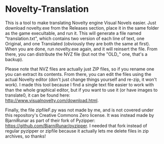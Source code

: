 # Novelty-Translation
This is a tool to make translating Novelty engine Visual Novels easier. Just download novelty.exe
from the Releases section, place it in the same folder as the game execultable, and run it. This
will generate a file named "translation.txt", which contains two version of each line of text,
one Original, and one Translated (obviously they are both the same at first). When you are done,
run novelty.exe again, and it will reinsert the file. From there, you can distribute the
NVZ file (but not the "OLD_" one, that's a backup).

Please note that NVZ files are actually just ZIP files, so if you rename one you can
extract its contents. From there, you can edit the files using the actual Novelty
editor (don't just change things yourself and re-zip, it won't work). I made this
tool because I find a single text file easier to work with than the whole graphical
editor, but if you want to use it (or have images to translate0, it can be found
here: http://www.visualnovelty.com/download.html.

Finally, the file zipfileF.py was not made by me, and is not covered under this
repository's Creative Commons Zero license. It was instead made by BjarniRunar
as part of their fork of Pyzipper: https://github.com/BjarniRunar/pyzipper.
I needed that fork instead of regular pyzipper or zipfile because it actually
lets me delete files in zip archives, so thanks!
